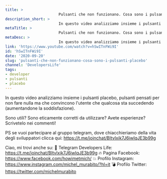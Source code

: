 ```yaml
---
title: > 
                        Pulsanti che non funzionano. Cosa sono i pulsanti placebo?
description_short: > 
                        In questo video analizziamo insieme i pulsanti placebo, pulsanti pensati per non fare nulla ma che convincono l'utente che ...
metaTitle: > 
                        Pulsanti che non funzionano. Cosa sono i pulsanti placebo?
metaDesc: > 
                        In questo video analizziamo insieme i pulsanti placebo, pulsanti pensati per non fare nulla ma che convincono l'utente che ...
link: 'https://www.youtube.com/watch?v=hSwITnFWi9I'
id: 'hSwITnFWi9I'
date: '2020-09-20'
slug: 'pulsanti-che-non-funzionano-cosa-sono-i-pulsanti-placebo'
channel: 'DevelopersLife'
tags: 
- developer
- pulsanti
- placebo
---
```

In questo video analizziamo insieme i pulsanti placebo, pulsanti pensati per non fare nulla ma che convincono l'utente che qualcosa sta succedendo (aumentandone la soddisfazione).

Sono utili? Sono eticamente corretti da utilizzare? Avete esperienze? Scrivetelo nei commenti!

PS se vuoi partecipare al gruppo telegram, dove chiacchieriamo della vita degli sviluppatori clicca qui: https://t.me/joinchat/BItvlxik7J6iwIqJE3b99g

Ciao, mi trovi anche su:
🧨 Telegram Developers Life: https://t.me/joinchat/BItvlxik7J6iwIqJE3b99g
🔥 Pagina Facebook: https://www.facebook.com/howimetmich/
💥 Profilo Instagram: https://www.instagram.com/michel_murabito/?hl=it
💣 Profilo Twitter: https://twitter.com/michelmurabito